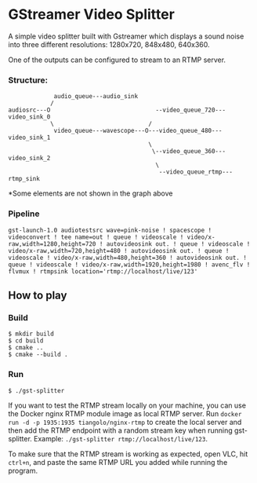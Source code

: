 # GStreamer Video Splitter

A simple video splitter built with Gstreamer which displays a sound noise into three different resolutions: 1280x720, 848x480, 640x360.

One of the outputs can be configured to stream to an RTMP server.

### Structure:
```
             audio_queue---audio_sink
            /
audiosrc---O                              --video_queue_720---video_sink_0
            \                           /
             video_queue---wavescope---O---video_queue_480---video_sink_1
                                        \
                                         \--video_queue_360---video_sink_2
                                          \
                                           --video_queue_rtmp---rtmp_sink
```
*Some elements are not shown in the graph  above

### Pipeline
```
gst-launch-1.0 audiotestsrc wave=pink-noise ! spacescope ! videoconvert ! tee name=out ! queue ! videoscale ! video/x-raw,width=1280,height=720 ! autovideosink out. ! queue ! videoscale ! video/x-raw,width=720,height=480 ! autovideosink out. ! queue ! videoscale ! video/x-raw,width=480,height=360 ! autovideosink out. ! queue ! videoscale ! video/x-raw,width=1920,height=1980 ! avenc_flv ! flvmux ! rtmpsink location='rtmp://localhost/live/123'
```

## How to play
### Build
```
$ mkdir build
$ cd build
$ cmake ..
$ cmake --build .
```
### Run
```
$ ./gst-splitter
```

If you want to test the RTMP stream locally on your machine, you can use the Docker nginx RTMP module image as local RTMP server. Run ```docker run -d -p 1935:1935 tiangolo/nginx-rtmp``` to create the local server and then add the RTMP endpoint with a random stream key when running gst-splitter. Example:
`./gst-splitter rtmp://localhost/live/123`.

To make sure that the RTMP stream is working as expected, open VLC, hit `ctrl+n`, and paste the same RTMP URL you added while running the program. 